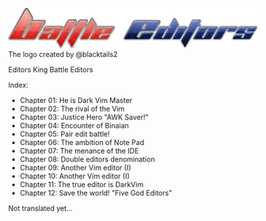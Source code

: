 ![BattleEditors](battle_editors.png)
The logo created by @blacktails2

Editors King Battle Editors

Index:

* Chapter 01: He is Dark Vim Master
* Chapter 02: The rival of the Vim
* Chapter 03: Justice Hero "AWK Saver!"
* Chapter 04: Encounter of Binaian
* Chapter 05: Pair edit battle!
* Chapter 06: The ambition of Note Pad
* Chapter 07: The menance of the IDE
* Chapter 08: Double editors denomination
* Chapter 09: Another Vim editor (I)
* Chapter 10: Another Vim editor (I)
* Chapter 11: The true editor is DarkVim
* Chapter 12: Save the world! "Five God Editors"

Not translated yet...

